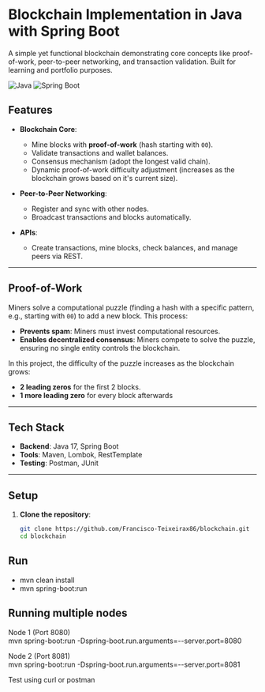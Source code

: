 # Blockchain Implementation in Java with Spring Boot  
A simple yet functional blockchain demonstrating core concepts like proof-of-work, peer-to-peer networking, and transaction validation. Built for learning and portfolio purposes.

![Java](https://img.shields.io/badge/Java-17-red)
![Spring Boot](https://img.shields.io/badge/Spring%20Boot-3.4.2-brightgreen)

## Features  
- **Blockchain Core**:  
  - Mine blocks with **proof-of-work** (hash starting with `00`).  
  - Validate transactions and wallet balances.  
  - Consensus mechanism (adopt the longest valid chain).
  - Dynamic proof-of-work difficulty adjustment (increases as the blockchain grows based on it's current size).  


- **Peer-to-Peer Networking**:  
  - Register and sync with other nodes.  
  - Broadcast transactions and blocks automatically.  

- **APIs**:  
  - Create transactions, mine blocks, check balances, and manage peers via REST.    

---

## Proof-of-Work 
Miners solve a computational puzzle (finding a hash with a specific pattern, e.g., starting with `00`) to add a new block. This process:  
- **Prevents spam**: Miners must invest computational resources.  
- **Enables decentralized consensus**: Miners compete to solve the puzzle, ensuring no single entity controls the blockchain.  

In this project, the difficulty of the puzzle increases as the blockchain grows:  
- **2 leading zeros** for the first 2 blocks.  
- **1 more leading zero** for every block afterwards

---

## Tech Stack  
- **Backend**: Java 17, Spring Boot  
- **Tools**: Maven, Lombok, RestTemplate  
- **Testing**: Postman, JUnit  

---

## Setup  
1. **Clone the repository**:  
   ```bash  
   git clone https://github.com/Francisco-Teixeirax86/blockchain.git  
   cd blockchain
   
## Run
- mvn clean install  
- mvn spring-boot:run

## Running multiple nodes
Node 1 (Port 8080)  
mvn spring-boot:run -Dspring-boot.run.arguments=--server.port=8080  

Node 2 (Port 8081)  
mvn spring-boot:run -Dspring-boot.run.arguments=--server.port=8081  

Test using curl or postman
